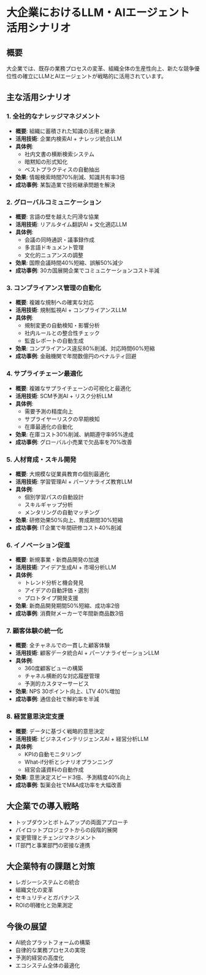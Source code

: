 # 大企業におけるLLM・AIエージェント活用シナリオ

## 概要
大企業では、既存の業務プロセスの変革、組織全体の生産性向上、新たな競争優位性の確立にLLMとAIエージェントが戦略的に活用されています。

## 主な活用シナリオ

### 1. 全社的なナレッジマネジメント
- **概要**: 組織に蓄積された知識の活用と継承
- **活用技術**: 企業内検索AI + ナレッジ統合LLM
- **具体例**:
  - 社内文書の横断検索システム
  - 暗黙知の形式知化
  - ベストプラクティスの自動抽出
- **効果**: 情報検索時間70%削減、知識共有率3倍
- **成功事例**: 某製造業で技術継承問題を解決

### 2. グローバルコミュニケーション
- **概要**: 言語の壁を越えた円滑な協業
- **活用技術**: リアルタイム翻訳AI + 文化適応LLM
- **具体例**:
  - 会議の同時通訳・議事録作成
  - 多言語ドキュメント管理
  - 文化的ニュアンスの調整
- **効果**: 国際会議時間40%短縮、誤解50%減少
- **成功事例**: 30カ国展開企業でコミュニケーションコスト半減

### 3. コンプライアンス管理の自動化
- **概要**: 複雑な規制への確実な対応
- **活用技術**: 規制監視AI + コンプライアンスLLM
- **具体例**:
  - 規制変更の自動検知・影響分析
  - 社内ルールとの整合性チェック
  - 監査レポートの自動生成
- **効果**: コンプライアンス違反80%削減、対応時間60%短縮
- **成功事例**: 金融機関で年間数億円のペナルティ回避

### 4. サプライチェーン最適化
- **概要**: 複雑なサプライチェーンの可視化と最適化
- **活用技術**: SCM予測AI + リスク分析LLM
- **具体例**:
  - 需要予測の精度向上
  - サプライヤーリスクの早期検知
  - 在庫最適化の自動化
- **効果**: 在庫コスト30%削減、納期遵守率95%達成
- **成功事例**: グローバル小売業で欠品率を70%改善

### 5. 人材育成・スキル開発
- **概要**: 大規模な従業員教育の個別最適化
- **活用技術**: 学習管理AI + パーソナライズ教育LLM
- **具体例**:
  - 個別学習パスの自動設計
  - スキルギャップ分析
  - メンタリングの自動マッチング
- **効果**: 研修効果50%向上、育成期間30%短縮
- **成功事例**: IT企業で年間研修コスト40%削減

### 6. イノベーション促進
- **概要**: 新規事業・新商品開発の加速
- **活用技術**: アイデア生成AI + 市場分析LLM
- **具体例**:
  - トレンド分析と機会発見
  - アイデアの自動評価・選別
  - プロトタイプ開発支援
- **効果**: 新商品開発期間50%短縮、成功率2倍
- **成功事例**: 消費財メーカーで年間新商品数3倍

### 7. 顧客体験の統一化
- **概要**: 全チャネルでの一貫した顧客体験
- **活用技術**: 顧客データ統合AI + パーソナライゼーションLLM
- **具体例**:
  - 360度顧客ビューの構築
  - チャネル横断的な対応履歴管理
  - 予測的カスタマーサービス
- **効果**: NPS 30ポイント向上、LTV 40%増加
- **成功事例**: 通信会社で解約率を半減

### 8. 経営意思決定支援
- **概要**: データに基づく戦略的意思決定
- **活用技術**: ビジネスインテリジェンスAI + 経営分析LLM
- **具体例**:
  - KPIの自動モニタリング
  - What-if分析とシナリオプランニング
  - 経営会議資料の自動作成
- **効果**: 意思決定スピード3倍、予測精度40%向上
- **成功事例**: 製薬会社でM&A成功率を大幅改善

## 大企業での導入戦略
- トップダウンとボトムアップの両面アプローチ
- パイロットプロジェクトからの段階的展開
- 変更管理とチェンジマネジメント
- IT部門と事業部門の密接な連携

## 大企業特有の課題と対策
- レガシーシステムとの統合
- 組織文化の変革
- セキュリティとガバナンス
- ROIの明確化と効果測定

## 今後の展望
- AI統合プラットフォームの構築
- 自律的な業務プロセスの実現
- 予測的経営の高度化
- エコシステム全体の最適化